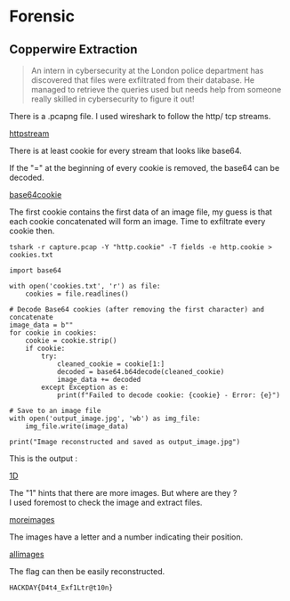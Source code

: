 # Forensic

## Copperwire Extraction 
> An intern in cybersecurity at the London police department has discovered that files were exfiltrated from their database. He managed to retrieve the queries used but needs help from someone really skilled in cybersecurity to figure it out!

There is a .pcapng file.
I used wireshark to follow the http/ tcp streams.

[httpstream](../Attachments/Copper/httpstream.png)

There is at least cookie for every stream that looks like base64.

If the "=" at the beginning of every cookie is removed, the base64 can be decoded.

[base64cookie](../Attachments/Copper/base64cookie.png)

The first cookie contains the first data of an image file, my guess is that each cookie concatenated will form an image.
Time to exfiltrate every cookie then.

`tshark -r capture.pcap -Y "http.cookie" -T fields -e http.cookie > cookies.txt`

    import base64
    
    with open('cookies.txt', 'r') as file:
        cookies = file.readlines()
    
    # Decode Base64 cookies (after removing the first character) and concatenate
    image_data = b""
    for cookie in cookies:
        cookie = cookie.strip() 
        if cookie:
            try:
                cleaned_cookie = cookie[1:] 
                decoded = base64.b64decode(cleaned_cookie)
                image_data += decoded
            except Exception as e:
                print(f"Failed to decode cookie: {cookie} - Error: {e}")
    
    # Save to an image file
    with open('output_image.jpg', 'wb') as img_file:
        img_file.write(image_data)
    
    print("Image reconstructed and saved as output_image.jpg")

This is the output :

[1D](../Attachments/Copper/1D.png)

The "1" hints that there are more images. But where are they ?  
I used foremost to check the image and extract files.

[moreimages](../Attachments/Copper/moreimages.png)

The images have a letter and a number indicating their position.

[allimages](../Attachments/Copper/allimages.png)

The flag can then be easily reconstructed.

`HACKDAY{D4t4_Exf1Ltr@t10n}`

